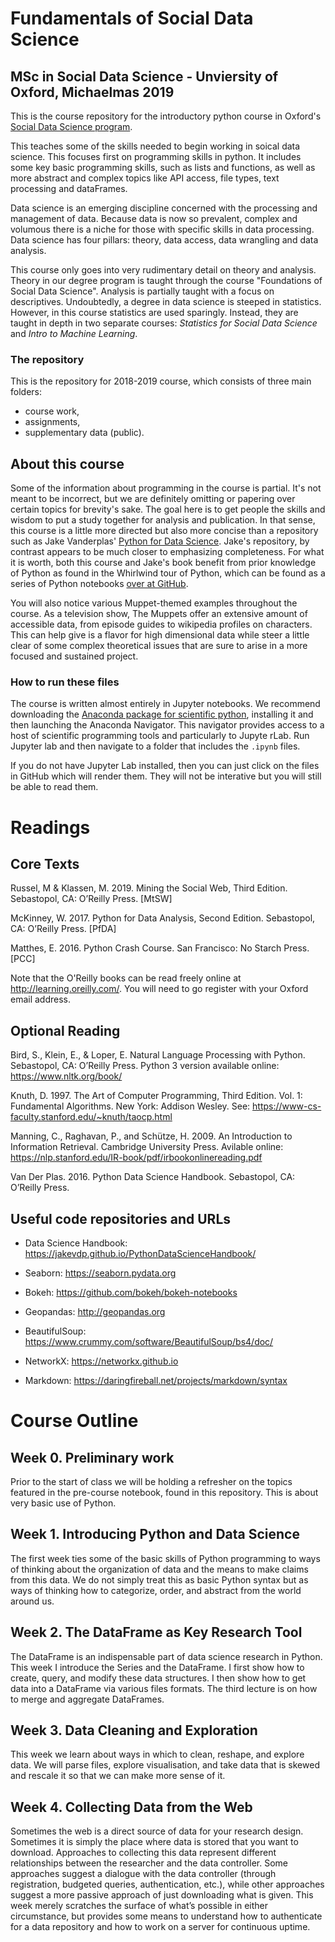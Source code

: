 ﻿# Fundamentals of Social Data Science
## MSc in Social Data Science - Unviersity of Oxford, Michaelmas 2019 

This is the course repository for the introductory python course in Oxford's [Social Data Science program](https://www.oii.ox.ac.uk/study/msc-in-social-data-science/). 

This teaches some of the skills needed to begin working in soical data science. This focuses first on programming skills in python. It includes some key basic programming skills, such as lists and functions, as well as more abstract and complex topics like API access, file types, text processing and dataFrames. 

Data science is an emerging discipline concerned with the processing and management of data. Because data is now so prevalent, complex and volumous there is a niche for those with specific skills in data processing. Data science has four pillars: theory, data access, data wrangling and data analysis. 

This course only goes into very rudimentary detail on theory and analysis. Theory in our degree program is taught through the course "Foundations of Social Data Science". Analysis is partially taught with a focus on descriptives. Undoubtedly, a degree in data science is steeped in statistics. However, in this course statistics are used sparingly. Instead, they are taught in depth in two separate courses: _Statistics for Social Data Science_ and _Intro to Machine Learning_. 

### The repository 
This is the repository for 2018-2019 course, which consists of three main folders: 
- course work, 
- assignments,
- supplementary data (public).

## About this course
Some of the information about programming in the course is partial. It's not meant to be incorrect, but we are definitely omitting or papering over certain topics for brevity's sake. The goal here is to get people the skills and wisdom to put a study together for analysis and publication. In that sense, this course is a little more directed but also more concise than a repository such as Jake Vanderplas' [Python for Data Science](https://github.com/jakevdp/PythonDataScienceHandbook). Jake's repository, by contrast appears to be much closer to emphasizing completeness. For what it is worth, both this course and Jake's book benefit from prior knowledge of Python as found in the Whirlwind tour of Python, which can be found as a series of Python notebooks [over at GitHub](https://github.com/jakevdp/WhirlwindTourOfPython/). 

You will also notice various Muppet-themed examples throughout the course. As a television show, The Muppets offer an extensive amount of accessible data, from episode guides to wikipedia profiles on characters. This can help give is a flavor for high dimensional data while steer a little clear of some complex theoretical issues that are sure to arise in a more focused and sustained project.

### How to run these files 
The course is written almost entirely in Jupyter notebooks. We recommend downloading the [Anaconda package for scientific python](https://www.anaconda.com/download/), installing it and then launching the Anaconda Navigator. This navigator provides access to a host of scientific programming tools and particularly to Jupyte rLab. Run Jupyter lab and then navigate to a folder that includes the ```.ipynb``` files.  

If you do not have Jupyter Lab installed, then you can just click on the files in GitHub which will render them. They will not be interative but you will still be able to read them.

# Readings
## Core Texts
Russel, M & Klassen, M. 2019. Mining the Social Web, Third Edition. Sebastopol, CA: O’Reilly Press. [MtSW]

McKinney, W. 2017. Python for Data Analysis, Second Edition. Sebastopol, CA: O’Reilly Press. [PfDA] 

Matthes, E. 2016. Python Crash Course. San Francisco: No Starch Press. [PCC]

Note that the O'Reilly books can be read freely online at http://learning.oreilly.com/. You will need to go register with your Oxford email address. 

## Optional Reading
Bird, S., Klein, E., & Loper, E. Natural Language Processing with Python. Sebastopol, CA: O’Reilly Press. Python 3 version available online: https://www.nltk.org/book/ 

Knuth, D. 1997. The Art of Computer Programming, Third Edition. Vol. 1: Fundamental Algorithms. New York: Addison Wesley. See: https://www-cs-faculty.stanford.edu/~knuth/taocp.html 

Manning, C., Raghavan, P., and Schütze, H. 2009. An Introduction to Information Retrieval. Cambridge University Press. Avilable online: https://nlp.stanford.edu/IR-book/pdf/irbookonlinereading.pdf 

Van Der Plas. 2016. Python Data Science Handbook. Sebastopol, CA: O’Reilly Press. 

## Useful code repositories and URLs

- Data Science Handbook: https://jakevdp.github.io/PythonDataScienceHandbook/ 

- Seaborn: https://seaborn.pydata.org 

- Bokeh: https://github.com/bokeh/bokeh-notebooks 

- Geopandas: http://geopandas.org 

- BeautifulSoup: https://www.crummy.com/software/BeautifulSoup/bs4/doc/ 

- NetworkX: https://networkx.github.io  

- Markdown: https://daringfireball.net/projects/markdown/syntax  

# Course Outline 

## Week 0. Preliminary work 
Prior to the start of class we will be holding a refresher on the topics featured in the pre-course notebook, found in this repository. This is about very basic use of Python.

## Week 1. Introducing Python and Data Science
The first week ties some of the basic skills of Python programming to ways of thinking about the organization of data and the means to make claims from this data. We do not simply treat this as basic Python syntax but as ways of thinking how to categorize, order, and abstract from the world around us.

## Week 2. The DataFrame as Key Research Tool
The DataFrame is an indispensable part of data science research in Python. This week I introduce the Series and the DataFrame. I first show how to create, query, and modify these data structures. I then show how to get data into a DataFrame via various files formats. The third lecture is on how to merge and aggregate DataFrames. 

## Week 3. Data Cleaning and Exploration
This week we learn about ways in which to clean, reshape, and explore data. We will parse files, explore visualisation, and take data that is skewed and rescale it so that we can make more sense of it. 

## Week 4. Collecting Data from the Web 
Sometimes the web is a direct source of data for your research design. Sometimes it is simply the place where data is stored that you want to download. Approaches to collecting this data represent different relationships between the researcher and the data controller. Some approaches suggest a dialogue with the data controller (through registration, budgeted queries, authentication, etc.), while other approaches suggest a more passive approach of just downloading what is given. This week merely scratches the surface of what’s possible in either circumstance, but provides some means to understand how to authenticate for a data repository and how to work on a server for continuous uptime. 
